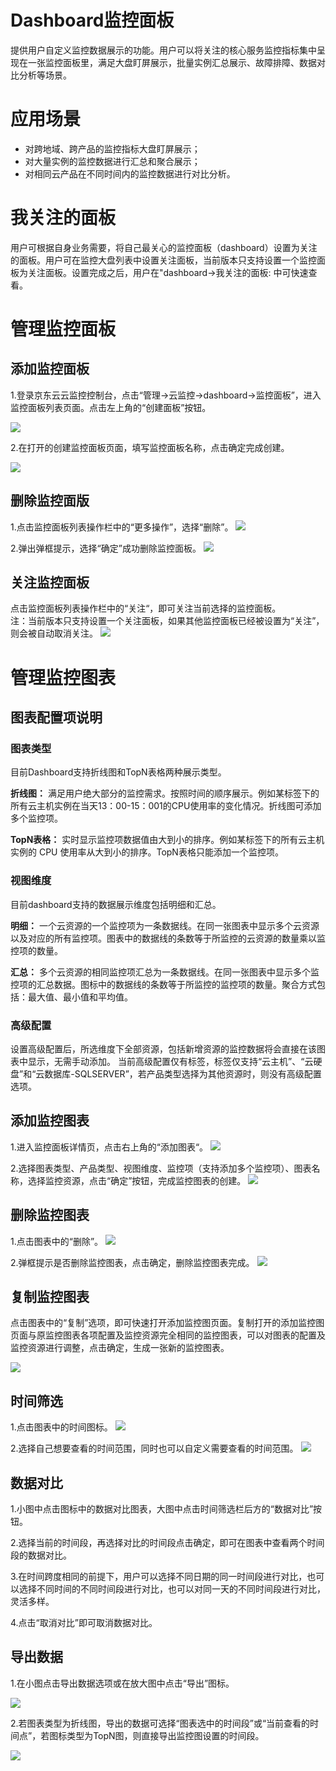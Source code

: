 # Dashboard监控面板
提供用户自定义监控数据展示的功能。用户可以将关注的核心服务监控指标集中呈现在一张监控面板里，满足大盘盯屏展示，批量实例汇总展示、故障排障、数据对比分析等场景。
# 应用场景
- 对跨地域、跨产品的监控指标大盘盯屏展示；
- 对大量实例的监控数据进行汇总和聚合展示；
- 对相同云产品在不同时间内的监控数据进行对比分析。

# 我关注的面板
用户可根据自身业务需要，将自己最关心的监控面板（dashboard）设置为关注的面板。用户可在监控大盘列表中设置关注面板，当前版本只支持设置一个监控面板为关注面板。设置完成之后，用户在"dashboard->我关注的面板: 中可快速查看。
# 管理监控面板
## 添加监控面板
1.登录京东云云监控控制台，点击“管理->云监控->dashboard->监控面板”，进入监控面板列表页面。点击左上角的“创建面板”按钮。

![](https://github.com/jdcloudcom/cn/blob/edit/image/Cloud-Monitor/dashboard/%E5%88%9B%E5%BB%BA%E7%9B%91%E6%8E%A7%E9%9D%A2%E6%9D%BF3.png)

2.在打开的创建监控面板页面，填写监控面板名称，点击确定完成创建。

![](https://github.com/jdcloudcom/cn/blob/edit/image/Cloud-Monitor/dashboard/%E5%88%9B%E5%BB%BA%E7%9B%91%E6%8E%A7%E9%9D%A2%E6%9D%BF4.png)

## 删除监控面版
1.点击监控面板列表操作栏中的“更多操作”，选择“删除”。
![](https://github.com/jdcloudcom/cn/blob/edit/image/Cloud-Monitor/dashboard/%E5%88%A0%E9%99%A4%E7%9B%91%E6%8E%A7%E9%9D%A2%E6%9D%BF1.png)

2.弹出弹框提示，选择“确定”成功删除监控面板。
![](https://github.com/jdcloudcom/cn/blob/edit/image/Cloud-Monitor/dashboard/%E5%88%A0%E9%99%A4%E7%9B%91%E6%8E%A7%E9%9D%A2%E6%9D%BF2.png)

## 关注监控面板
点击监控面板列表操作栏中的“关注“，即可关注当前选择的监控面板。  
注：当前版本只支持设置一个关注面板，如果其他监控面板已经被设置为“关注”，则会被自动取消关注。
![](https://github.com/jdcloudcom/cn/blob/edit/image/Cloud-Monitor/dashboard/我关注的面板2.png)

# 管理监控图表
## 图表配置项说明
### 图表类型
目前Dashboard支持折线图和TopN表格两种展示类型。

**折线图：** 满足用户绝大部分的监控需求。按照时间的顺序展示。例如某标签下的所有云主机实例在当天13：00-15：001的CPU使用率的变化情况。折线图可添加多个监控项。

**TopN表格：** 实时显示监控项数据值由大到小的排序。例如某标签下的所有云主机实例的 CPU 使用率从大到小的排序。TopN表格只能添加一个监控项。

### 视图维度
目前dashboard支持的数据展示维度包括明细和汇总。

**明细：** 一个云资源的一个监控项为一条数据线。在同一张图表中显示多个云资源以及对应的所有监控项。图表中的数据线的条数等于所监控的云资源的数量乘以监控项的数量。

**汇总：** 多个云资源的相同监控项汇总为一条数据线。在同一张图表中显示多个监控项的汇总数据。图标中的数据线的条数等于所监控的监控项的数量。聚合方式包括：最大值、最小值和平均值。

### 高级配置
设置高级配置后，所选维度下全部资源，包括新增资源的监控数据将会直接在该图表中显示，无需手动添加。
当前高级配置仅有标签，标签仅支持“云主机”、“云硬盘”和“云数据库-SQLSERVER”，若产品类型选择为其他资源时，则没有高级配置选项。

## 添加监控图表
1.进入监控面板详情页，点击右上角的“添加图表“。
![](https://github.com/jdcloudcom/cn/blob/edit/image/Cloud-Monitor/dashboard/%E6%B7%BB%E5%8A%A0%E5%9B%BE%E8%A1%A8.png)

2.选择图表类型、产品类型、视图维度、监控项（支持添加多个监控项）、图表名称，选择监控资源，点击“确定”按钮，完成监控图表的创建。
![](https://github.com/jdcloudcom/cn/blob/edit/image/Cloud-Monitor/zuijiashijian/%E6%9C%80%E4%BD%B3%E5%AE%9E%E8%B7%B51.2.png)

## 删除监控图表
1.点击图表中的“删除”。
![](https://github.com/jdcloudcom/cn/blob/edit/image/Cloud-Monitor/dashboard/%E5%88%A0%E9%99%A4%E7%9B%91%E6%8E%A7%E5%9B%BE%E8%A1%A8.png)

2.弹框提示是否删除监控图表，点击确定，删除监控图表完成。
![](https://github.com/jdcloudcom/cn/blob/edit/image/Cloud-Monitor/dashboard/%E5%88%A0%E9%99%A4%E7%9B%91%E6%8E%A7%E5%9B%BE%E8%A1%A8-%E7%A1%AE%E8%AE%A4.png)

## 复制监控图表
点击图表中的“复制”选项，即可快速打开添加监控图页面。复制打开的添加监控图页面与原监控图表各项配置及监控资源完全相同的监控图表，可以对图表的配置及监控资源进行调整，点击确定，生成一张新的监控图表。

![](https://github.com/jdcloudcom/cn/blob/edit/image/Cloud-Monitor/dashboard/%E5%A4%8D%E5%88%B6%E7%9B%91%E6%8E%A7%E5%9B%BE%E8%A1%A8.png)

## 时间筛选
1.点击图表中的时间图标。
![](https://github.com/jdcloudcom/cn/blob/edit/image/Cloud-Monitor/dashboard/%E6%97%B6%E9%97%B4%E7%AD%9B%E9%80%89.png)

2.选择自己想要查看的时间范围，同时也可以自定义需要查看的时间范围。
![](https://github.com/jdcloudcom/cn/blob/edit/image/Cloud-Monitor/dashboard/%E6%97%B6%E9%97%B4%E7%AD%9B%E9%80%892.png)

## 数据对比
1.小图中点击图标中的数据对比图表，大图中点击时间筛选栏后方的“数据对比”按钮。

2.选择当前的时间段，再选择对比的时间段点击确定，即可在图表中查看两个时间段的数据对比。

3.在时间跨度相同的前提下，用户可以选择不同日期的同一时间段进行对比，也可以选择不同时间的不同时间段进行对比，也可以对同一天的不同时间段进行对比，灵活多样。

4.点击“取消对比”即可取消数据对比。

## 导出数据
1.在小图点击导出数据选项或在放大图中点击“导出”图标。

![](https://github.com/jdcloudcom/cn/blob/edit/image/Cloud-Monitor/dashboard/%E5%AF%BC%E5%87%BA%E6%95%B0%E6%8D%AE.png)

2.若图表类型为折线图，导出的数据可选择“图表选中的时间段”或“当前查看的时间点”，若图标类型为TopN图，则直接导出监控图设置的时间段。

![](https://github.com/jdcloudcom/cn/blob/edit/image/Cloud-Monitor/dashboard/%E5%AF%BC%E5%87%BA%E6%95%B0%E6%8D%AE2.png)

